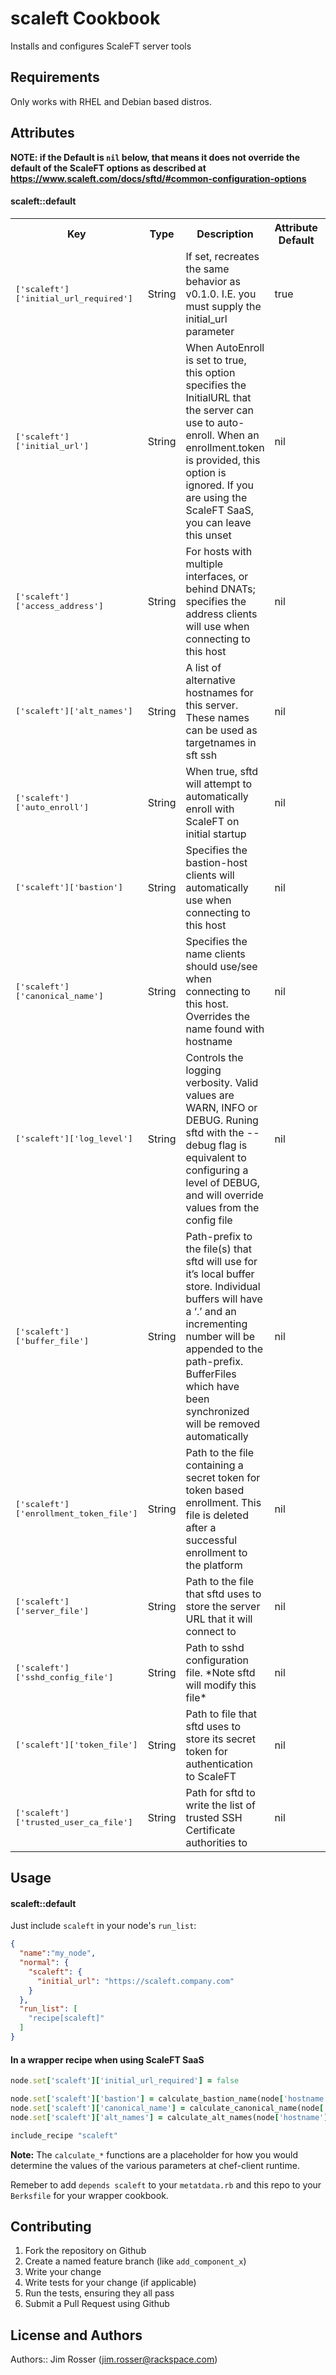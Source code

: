 scaleft Cookbook
================
Installs and configures ScaleFT server tools

Requirements
------------
Only works with RHEL and Debian based distros.

Attributes
----------

**NOTE: if the Default is `nil` below, that means it does not override the
default of the ScaleFT options as described at
https://www.scaleft.com/docs/sftd/#common-configuration-options**

#### scaleft::default
<table>
  <tr>
    <th>Key</th>
    <th>Type</th>
    <th>Description</th>
    <th>Attribute Default</th>
    <th>ScaleFT Default</th>
  </tr>
  <tr>
    <td><tt>['scaleft']['initial_url_required']</tt></td>
    <td>String</td>
    <td>If set, recreates the same behavior as v0.1.0. I.E. you must supply the initial_url parameter</td>
    <td>true</td>
    <td><tt>N/A</tt></td>
  </tr>
  <tr>
    <td><tt>['scaleft']['initial_url']</tt></td>
    <td>String</td>
    <td>When AutoEnroll is set to true, this option specifies the InitialURL 
    that the server can use to auto-enroll. 
    When an enrollment.token is provided, this option is ignored. 
    If you are using the ScaleFT SaaS, you can leave this unset</td>
    <td>nil</td>
    <td><tt>unset</tt></td>
  </tr>
  <tr>
    <td><tt>['scaleft']['access_address']</tt></td>
    <td>String</td>
    <td>For hosts with multiple interfaces, or behind DNATs; specifies the address clients will use when connecting to this host</td>
    <td>nil</td>
    <td><tt>unset</tt></td>
  </tr>
  <tr>
    <td><tt>['scaleft']['alt_names']</tt></td>
    <td>String</td>
    <td>A list of alternative hostnames for this server. These names can be used as targetnames in sft ssh</td>
    <td>nil</td>
    <td><tt>unset</tt></td>
  </tr>
  <tr>
    <td><tt>['scaleft']['auto_enroll'] </tt></td>
    <td>String</td>
    <td>When true, sftd will attempt to automatically enroll with ScaleFT on initial startup</td>
    <td>nil</td>
    <td><tt>true</tt></td>
  </tr>
  <tr>
    <td><tt>['scaleft']['bastion']</tt></td>
    <td>String</td>
    <td>Specifies the bastion-host clients will automatically use when connecting to this host</td>
    <td>nil</td>
    <td><tt>unset</tt></td>
  </tr>
  <tr>
    <td><tt>['scaleft']['canonical_name']</tt></td>
    <td>String</td>
    <td>Specifies the name clients should use/see when connecting to this host. Overrides the name found with hostname</td>
    <td>nil</td>
    <td><tt>unset</tt></td>
  </tr>
  <tr>
    <td><tt>['scaleft']['log_level']</tt></td>
    <td>String</td>
    <td>Controls the logging verbosity. Valid values are WARN, INFO or DEBUG. Runing sftd with the --debug flag is equivalent to configuring a level of DEBUG, and will override values from the config file</td>
    <td>nil</td>
    <td><tt>INFO</tt></td>
  </tr>
  <tr>
    <td><tt>['scaleft']['buffer_file']</tt></td>
    <td>String</td>
    <td>Path-prefix to the file(s) that sftd will use for it’s local buffer store. Individual buffers will have a ‘.’ and an incrementing number will be appended to the path-prefix. BufferFiles which have been synchronized will be removed automatically</td>
    <td>nil</td>
    <td><tt>/var/lib/sftd/buffer.db</tt></td>
  </tr>
  <tr>
    <td><tt>['scaleft']['enrollment_token_file']</tt></td>
    <td>String</td>
    <td>Path to the file containing a secret token for token based enrollment. This file is deleted after a successful enrollment to the platform</td>
    <td>nil</td>
    <td><tt>/var/lib/sftd/enrollment.token</tt></td>
  </tr>
  <tr>
    <td><tt>['scaleft']['server_file']</tt></td>
    <td>String</td>
    <td>Path to the file that sftd uses to store the server URL that it will connect to</td>
    <td>nil</td>
    <td><tt>/var/lib/sftd/device.server</tt></td>
  </tr>
  <tr>
    <td><tt>['scaleft']['sshd_config_file']</tt></td>
    <td>String</td>
    <td>Path to sshd configuration file. *Note sftd will modify this file*</td>
    <td>nil</td>
    <td><tt>/etc/ssh/sshd_config</tt></td>
  </tr>
  <tr>
    <td><tt>['scaleft']['token_file']</tt></td>
    <td>String</td>
    <td>Path to file that sftd uses to store its secret token for authentication to ScaleFT</td>
    <td>nil</td>
    <td><tt>/var/lib/sftd/device.token</tt></td>
  </tr>
  <tr>
    <td><tt>['scaleft']['trusted_user_ca_file']</tt></td>
    <td>String</td>
    <td>Path for sftd to write the list of trusted SSH Certificate authorities to</td>
    <td>nil</td>
    <td><tt>/var/lib/sftd/ssh_ca.pub</tt></td>
  </tr>
</table>

Usage
-----
#### scaleft::default

Just include `scaleft` in your node's `run_list`:

```json
{
  "name":"my_node",
  "normal": {
    "scaleft": {
      "initial_url": "https://scaleft.company.com"
    }
  },
  "run_list": [
    "recipe[scaleft]"
  ]
}
```

#### In a wrapper recipe when using ScaleFT SaaS

```ruby
node.set['scaleft']['initial_url_required'] = false

node.set['scaleft']['bastion'] = calculate_bastion_name(node['hostname'], node.chef_environment)
node.set['scaleft']['canonical_name'] = calculate_canonical_name(node['hostname'], node.chef_environment)
node.set['scaleft']['alt_names'] = calculate_alt_names(node['hostname'], node.chef_environment)

include_recipe "scaleft"
```

**Note:** The `calculate_*` functions are a placeholder for how you would
          determine the values of the various parameters at chef-client runtime.

Remeber to add `depends scaleft` to your `metatdata.rb` and this repo to your
`Berksfile` for your wrapper cookbook.


Contributing
------------
1. Fork the repository on Github
2. Create a named feature branch (like `add_component_x`)
3. Write your change
4. Write tests for your change (if applicable)
5. Run the tests, ensuring they all pass
6. Submit a Pull Request using Github

License and Authors
-------------------
Authors:: Jim Rosser (jim.rosser@rackspace.com)
